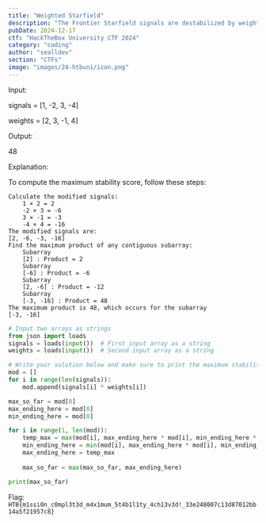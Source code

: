 ```yaml
---
title: "Weighted Starfield"
description: "The Frontier Starfield signals are destabilized by weighted anomalies. As Space Cowboy, your mission is to restore stability by calculating the maximum stability score from the modified energy signals."
pubDate: 2024-12-17
ctf: "HackTheBox University CTF 2024"
category: "coding"
author: "sealldev"
section: "CTFs"
image: "images/24-htbuni/icon.png"
---
```




Input:

signals = [1, -2, 3, -4]

weights = [2, 3, -1, 4] 

 Output:

48

Explanation:

To compute the maximum stability score, follow these steps:

    Calculate the modified signals:
        1 × 2 = 2
        -2 × 3 = -6
        3 × -1 = -3
        -4 × 4 = -16
    The modified signals are:
    [2, -6, -3, -16]
    Find the maximum product of any contiguous subarray:
        Subarray
        [2] : Product = 2
        Subarray
        [-6] : Product = -6
        Subarray
        [2, -6] : Product = -12
        Subarray
        [-3, -16] : Product = 48
    The maximum product is 48, which occurs for the subarray
    [-3, -16]


```python
# Input two arrays as strings
from json import loads
signals = loads(input())  # First input array as a string
weights = loads(input())  # Second input array as a string

# Write your solution below and make sure to print the maximum stability score
mod = []
for i in range(len(signals)):
    mod.append(signals[i] * weights[i])

max_so_far = mod[0]
max_ending_here = mod[0]
min_ending_here = mod[0]

for i in range(1, len(mod)):
    temp_max = max(mod[i], max_ending_here * mod[i], min_ending_here * mod[i])
    min_ending_here = min(mod[i], max_ending_here * mod[i], min_ending_here * mod[i])
    max_ending_here = temp_max
    
    max_so_far = max(max_so_far, max_ending_here)

print(max_so_far)
```

Flag: `HTB{m1ssi0n_c0mpl3t3d_m4x1mum_5t4b1l1ty_4ch13v3d!_33e248007c13d87012bb14a5f21957c8}`